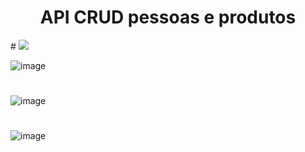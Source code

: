 
<h1 align="center">API CRUD pessoas e produtos</h1>
#
<img src="https://img.shields.io/static/v1?label=Blog&message=NODE&color=7159c1&style=for-the-badge&logo=ghost"/>

![image](https://github.com/naraThais/API-ProdutoVsPessoa-ExpressJS/assets/84098486/c2726ce9-2812-43fe-949f-8292abb6acb7)
#
![image](https://github.com/naraThais/API-ProdutoVsPessoa-ExpressJS/assets/84098486/01c4542f-fc16-4cb6-addd-e56579c83fa5)
#
![image](https://github.com/naraThais/API-ProdutoVsPessoa-ExpressJS/assets/84098486/40fbed45-ea1a-4067-aa19-bca687876393)

